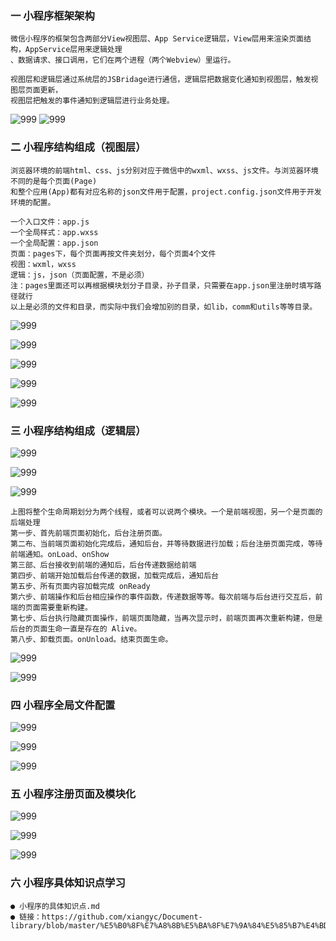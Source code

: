 ### 一	小程序框架架构

    微信小程序的框架包含两部分View视图层、App Service逻辑层，View层用来渲染页面结构，AppService层用来逻辑处理
    、数据请求、接口调用，它们在两个进程（两个Webview）里运行。

    视图层和逻辑层通过系统层的JSBridage进行通信，逻辑层把数据变化通知到视图层，触发视图层页面更新，
    视图层把触发的事件通知到逻辑层进行业务处理。

![999](https://raw.githubusercontent.com/xiangyc/Document-library/master/image/1.jpg)
![999](https://raw.githubusercontent.com/xiangyc/Document-library/master/image/2.jpg)


### 二	小程序结构组成（视图层）

    浏览器环境的前端html、css、js分别对应于微信中的wxml、wxss、js文件。与浏览器环境不同的是每个页面(Page)
    和整个应用(App)都有对应名称的json文件用于配置，project.config.json文件用于开发环境的配置。

    一个入口文件：app.js
    一个全局样式：app.wxss
    一个全局配置：app.json
    页面：pages下，每个页面再按文件夹划分，每个页面4个文件
    视图：wxml，wxss
    逻辑：js，json（页面配置，不是必须）
    注：pages里面还可以再根据模块划分子目录，孙子目录，只需要在app.json里注册时填写路径就行
    以上是必须的文件和目录，而实际中我们会增加别的目录，如lib，comm和utils等等目录。

![999](https://raw.githubusercontent.com/xiangyc/Document-library/master/image/3.png)

![999](https://raw.githubusercontent.com/xiangyc/Document-library/master/image/4.jpg)

![999](https://raw.githubusercontent.com/xiangyc/Document-library/master/image/5.jpg)

![999](https://raw.githubusercontent.com/xiangyc/Document-library/master/image/51.jpg)

![999](https://raw.githubusercontent.com/xiangyc/Document-library/master/image/6.jpg)




### 三	小程序结构组成（逻辑层）

![999](https://raw.githubusercontent.com/xiangyc/Document-library/master/image/7.jpg)

![999](https://raw.githubusercontent.com/xiangyc/Document-library/master/image/8.jpg)

![999](https://raw.githubusercontent.com/xiangyc/Document-library/master/image/9.jpg)



    上图将整个生命周期划分为两个线程，或者可以说两个模块。一个是前端视图，另一个是页面的后端处理
    第一步、首先前端页面初始化，后台注册页面。
    第二布、当前端页面初始化完成后，通知后台，并等待数据进行加载；后台注册页面完成，等待前端通知。onLoad、onShow
    第三部、后台接收到前端的通知后，后台传递数据给前端
    第四步、前端开始加载后台传递的数据，加载完成后，通知后台
    第五步、所有页面内容加载完成 onReady
    第六步、前端操作和后台相应操作的事件函数，传递数据等等。每次前端与后台进行交互后，前端的页面需要重新构建。
    第七步、后台执行隐藏页面操作，前端页面隐藏，当再次显示时，前端页面再次重新构建，但是后台的页面生命一直是存在的 Alive。
    第八步、卸载页面。onUnload。结束页面生命。

![999](https://raw.githubusercontent.com/xiangyc/Document-library/master/image/10.jpg)

![999](https://raw.githubusercontent.com/xiangyc/Document-library/master/image/11.jpg)



### 四	小程序全局文件配置

![999](https://raw.githubusercontent.com/xiangyc/Document-library/master/image/12.png)

![999](https://raw.githubusercontent.com/xiangyc/Document-library/master/image/13.png)

![999](https://raw.githubusercontent.com/xiangyc/Document-library/master/image/14.png)


### 五	小程序注册页面及模块化

![999](https://raw.githubusercontent.com/xiangyc/Document-library/master/image/15.png)

![999](https://raw.githubusercontent.com/xiangyc/Document-library/master/image/16.png)

![999](https://raw.githubusercontent.com/xiangyc/Document-library/master/image/17.png)



### 六	小程序具体知识点学习
    ● 小程序的具体知识点.md
    ● 链接：https://github.com/xiangyc/Document-library/blob/master/%E5%B0%8F%E7%A8%8B%E5%BA%8F%E7%9A%84%E5%85%B7%E4%BD%93%E7%9F%A5%E8%AF%86%E7%82%B9.md
